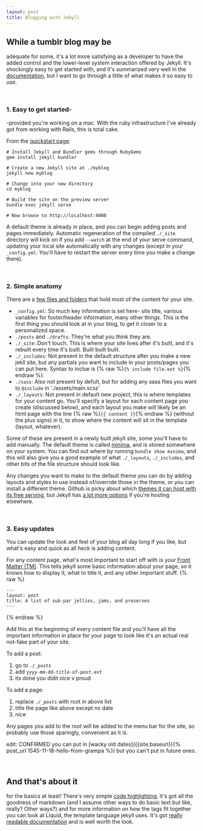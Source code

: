 ```yaml
---
layout: post
title: Blogging with Jekyll
---
```


## While a tumblr blog may be 

adequate for some, it's a lot more satisfying as a developer to have the added control and the lower-level system interaction offered by Jekyll. It's shockingly easy to get started with, and it's summarized very well in the [documentation](https://jekyllrb.com/docs/quickstart/), but I want to go through a little of what makes it so easy to use. 

<br>

### 1. Easy to get started-
-provided you're working on a mac. With the ruby infrastructure I've already got from working with Rails, this is total cake. 

From the [quickstart page](https://jekyllrb.com/docs/quickstart/):
```
# Install Jekyll and Bundler gems through RubyGems
gem install jekyll bundler

# Create a new Jekyll site at ./myblog
jekyll new myblog

# Change into your new directory
cd myblog

# Build the site on the preview server
bundle exec jekyll serve

# Now browse to http://localhost:4000
```

A default theme is already in place, and you can begin adding posts and pages immediately. Automatic regeneration of the compiled `./_site` directory will kick on if you add `--watch` at the end of your serve command, updating your local site automatically with any changes (except in your `_config.yml`. You'll have to restart the server every time you make a change there).

<br>

### 2. Simple anatomy
There are a [few files and folders](https://jekyllrb.com/docs/structure/) that hold most of the content for your site. 

- `_config.yml`: So much key information is set here- site title, various variables for footer/header information, many other things. This is the first thing you should look at in your blog, to get it closer to a personalized space.
- `./posts` and `./drafts`: They're what you think they are.
- `./_site`: Don't touch. This is where your site lives after it's built, and it's rebuilt every time it's built. Built built built.
- `./_includes`: Not present in the default structure after you make a new jekll site, but any partials you want to include in your posts/pages you can put here. Syntax to inclue is {% raw %}`{% include file.ext %}`{% endraw %}.
- `./sass`: Also not present by defult, but for adding any sass files you want to `@include` in './assets/main.scss'
- `./_layouts`: Not present in default new project, this is where templates for your content go. You'll specify a layout for each content page you create (discussed below), and each layout you make will likely be an html page with the line {% raw %}`{{ content }}`{% endraw %} (without the plus signs) in it, to show where the content will sit in the template (layout, whatever). 

Some of these are present in a newly built jekyll site, some you'll have to add manually. The default theme is called [minima](https://github.com/jekyll/minima), and is stored somewhere on your system. You can find out where by running `bundle show minima`, and this will also give you a good example of what `./_layouts`, `./_includes`, and other bits of the file structure should look like. 

Any changes you want to make to the default theme you can do by adding layouts and styles to use instead of/override those in the theme, or you can install a different theme. Github is picky about which [themes it can host with its free serving](https://pages.github.com/themes/), but Jekyll has [a lot more options](http://jekyllthemes.org/) if you're hosting elsewhere.

<br>

### 3. Easy updates
You can update the look and feel of your blog all day long if you like, but what's easy and quick as all heck is adding content. 

For any content page, what's most important to start off with is your [Front Matter (TM)](https://jekyllrb.com/docs/frontmatter/). This tells jekyll some basic information about your page, so it knows how to display it, what to title it, and any other important stuff.
{% raw %}
```
---
layout: post
title: A list of sub-par jellies, jams, and preserves
---
```
{% endraw %}

Add this at the beginning of every content file and you'll have all the important information in place for your page to look like it's an actual real not-fake part of your site. 

To add a post:
1. go to `./_posts`
2. add `yyyy-mm-dd-title-of-post.ext`
3. its done you didit nice v proud

To add a page:
1. replace `./_posts` with root in above list
2. title the page like above except no date
3. nice

Any pages you add to the root will be added to the menu bar for the site, so probably use those sparingly, convenient as it is. 

edit: CONFIRMED you can put in [wacky old dates]({{site.baseurl}}{% post_url 1545-11-18-hello-from-grampa %}) but you can't put in future ones. 

<br>

## And that's about it
for the basics at least! There's very simple [code highlighting](https://jekyllrb.com/docs/templates/#code-snippet-highlighting), it's got all the goodness of markdown (and I assume other ways to do basic text but like, really? Other ways?) and for more information on how the tags fit together you can look at Liquid, the template language jekyll uses. It's got [really readable documentation](https://shopify.github.io/liquid/) and is well worth the look. 

